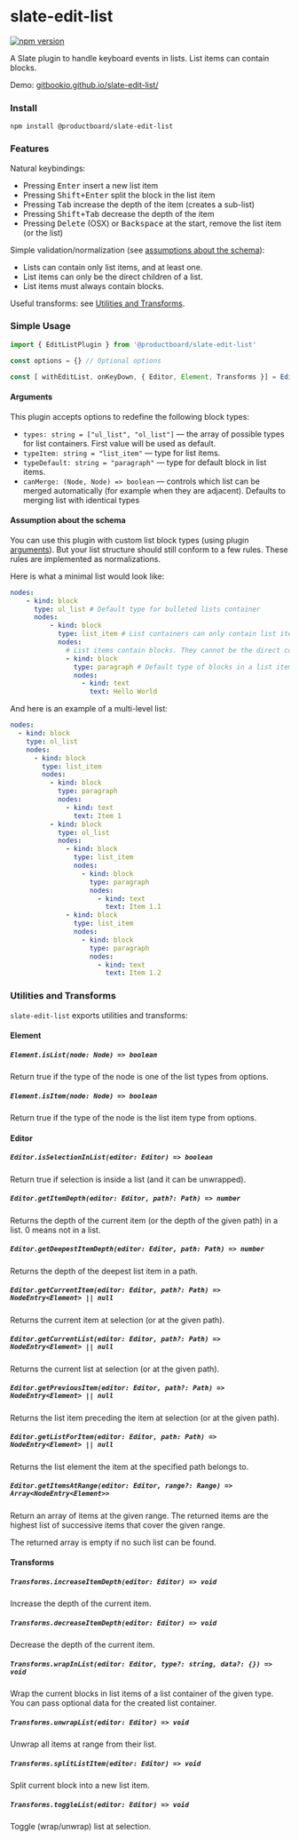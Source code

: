 # slate-edit-list

[![npm version](https://badge.fury.io/js/%40productboard%2Fslate-edit-list.svg)](https://badge.fury.io/js/%40productboard%2Fslate-edit-list)

A Slate plugin to handle keyboard events in lists. List items can contain blocks.

Demo: [gitbookio.github.io/slate-edit-list/](https://gitbookio.github.io/slate-edit-list/)

### Install

```
npm install @productboard/slate-edit-list
```

### Features

Natural keybindings:

- Pressing <kbd>Enter</kbd> insert a new list item
- Pressing <kbd>Shift+Enter</kbd> split the block in the list item
- Pressing <kbd>Tab</kbd> increase the depth of the item (creates a sub-list)
- Pressing <kbd>Shift+Tab</kbd> decrease the depth of the item
- Pressing <kbd>Delete</kbd> (OSX) or <kbd>Backspace</kbd> at the start, remove the list item (or the list)

Simple validation/normalization (see [assumptions about the schema](#assumption-about-the-schema)):

- Lists can contain only list items, and at least one.
- List items can only be the direct children of a list.
- List items must always contain blocks.

Useful transforms: see [Utilities and Transforms](#utilities-and-transforms).

### Simple Usage

```js
import { EditListPlugin } from '@productboard/slate-edit-list'

const options = {} // Optional options

const [ withEditList, onKeyDown, { Editor, Element, Transforms }] = EditListPlugin(options)
```

#### Arguments

This plugin accepts options to redefine the following block types:

- `types: string = ["ul_list", "ol_list"]` — the array of possible types for list containers. First value will be used as default.
- `typeItem: string = "list_item"` — type for list items.
- `typeDefault: string = "paragraph"` — type for default block in list items.
- `canMerge: (Node, Node) => boolean` — controls which list can be merged automatically (for example when they are adjacent). Defaults to merging list with identical types


#### Assumption about the schema

You can use this plugin with custom list block types (using plugin [arguments](#arguments)). But your list structure should still conform to a few rules. These rules are implemented as normalizations.

Here is what a minimal list would look like:


```yaml
nodes:
    - kind: block
      type: ul_list # Default type for bulleted lists container
      nodes:
          - kind: block
            type: list_item # List containers can only contain list items
            nodes:
              # List items contain blocks. They cannot be the direct container of text.
              - kind: block
                type: paragraph # Default type of blocks in a list item
                nodes:
                  - kind: text
                    text: Hello World
```

And here is an example of a multi-level list:

```yaml
nodes:
  - kind: block
    type: ol_list
    nodes:
      - kind: block
        type: list_item
        nodes:
          - kind: block
            type: paragraph
            nodes:
              - kind: text
                text: Item 1
          - kind: block
            type: ol_list
            nodes:
              - kind: block
                type: list_item
                nodes:
                  - kind: block
                    type: paragraph
                    nodes:
                      - kind: text
                        text: Item 1.1
              - kind: block
                type: list_item
                nodes:
                  - kind: block
                    type: paragraph
                    nodes:
                      - kind: text
                        text: Item 1.2
```

### Utilities and Transforms

`slate-edit-list` exports utilities and transforms:

#### Element

##### `Element.isList(node: Node) => boolean`

Return true if the type of the node is one of the list types from options.

##### `Element.isItem(node: Node) => boolean`

Return true if the type of the node is the list item type from options.

#### Editor

##### `Editor.isSelectionInList(editor: Editor) => boolean`

Return true if selection is inside a list (and it can be unwrapped).

##### `Editor.getItemDepth(editor: Editor, path?: Path) => number`

Returns the depth of the current item (or the depth of the given path) in a list. 0 means not in a list.

##### `Editor.getDeepestItemDepth(editor: Editor, path: Path) => number`

Returns the depth of the deepest list item in a path.

##### `Editor.getCurrentItem(editor: Editor, path?: Path) => NodeEntry<Element> || null`

Returns the current item at selection (or at the given path).

##### `Editor.getCurrentList(editor: Editor, path?: Path) => NodeEntry<Element> || null`

Returns the current list at selection (or at the given path).

##### `Editor.getPreviousItem(editor: Editor, path?: Path) => NodeEntry<Element> || null`

Returns the list item preceding the item at selection (or at the given path).  

##### `Editor.getListForItem(editor: Editor, path: Path) => NodeEntry<Element> || null`

Returns the list element the item at the specified path belongs to. 

##### `Editor.getItemsAtRange(editor: Editor, range?: Range) => Array<NodeEntry<Element>>`

Return an array of items at the given range. The returned items are the highest list of successive items that cover the given range.

The returned array is empty if no such list can be found.

#### Transforms

##### `Transforms.increaseItemDepth(editor: Editor) => void`

Increase the depth of the current item.

##### `Transforms.decreaseItemDepth(editor: Editor) => void`

Decrease the depth of the current item.

##### `Transforms.wrapInList(editor: Editor, type?: string, data?: {}) => void`

Wrap the current blocks in list items of a list container of the given type. You can pass optional data for the created list container.

##### `Transforms.unwrapList(editor: Editor) => void`

Unwrap all items at range from their list.

##### `Transforms.splitListItem(editor: Editor) => void`

Split current block into a new list item.

##### `Transforms.toggleList(editor: Editor) => void`

Toggle (wrap/unwrap) list at selection.
